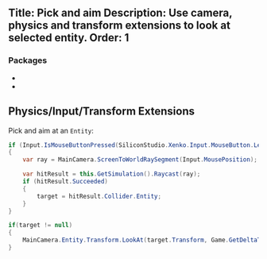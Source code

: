 Title: Pick and aim
Description: Use camera, physics and transform extensions to look at selected entity. 
Order: 1
---
### Packages
- <?# nuget "XenkoToolkit" /?>
- <?# nuget "XenkoToolkit.Physics" /?>

## Physics/Input/Transform Extensions
Pick and aim at an `Entity`:

```csharp
if (Input.IsMouseButtonPressed(SiliconStudio.Xenko.Input.MouseButton.Left))
{   
    var ray = MainCamera.ScreenToWorldRaySegment(Input.MousePosition);

    var hitResult = this.GetSimulation().Raycast(ray);
    if (hitResult.Succeeded)
    {
        target = hitResult.Collider.Entity;
    }
}

if(target != null)
{
    MainCamera.Entity.Transform.LookAt(target.Transform, Game.GetDeltaTime() * 3.0f);
}
```